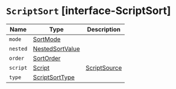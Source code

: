 # `ScriptSort` [interface-ScriptSort]

| Name | Type | Description |
| - | - | - |
| `mode` | [SortMode](./SortMode.md) | &nbsp; |
| `nested` | [NestedSortValue](./NestedSortValue.md) | &nbsp; |
| `order` | [SortOrder](./SortOrder.md) | &nbsp; |
| `script` | [Script](./Script.md) | [ScriptSource](./ScriptSource.md) | &nbsp; |
| `type` | [ScriptSortType](./ScriptSortType.md) | &nbsp; |
